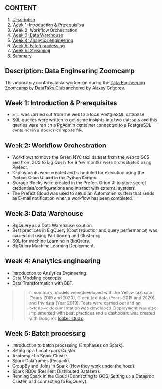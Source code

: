 ## CONTENT
1. [ Description ](#desc)
2. [ Week 1: Introduction & Prerequisites ](#week1)
3. [ Week 2: Workflow Orchestration ](#week2)
4. [ Week 3: Data Warehouse ](#week3)
5. [ Week 4: Analytics engineering ](#week4)
6. [ Week 5: Batch processing ](#week5)
7. [ Week 6: Streaming ](#week6)
8. [ Summary ](#summ)

<a name="desc"></a>
## Description: Data Engineering Zoomcamp
This repository contains tasks worked on during the [Data Engineering Zoomcamp](https://github.com/DataTalksClub/data-engineering-zoomcamp) by [DataTalks.Club](http://datatalks.club/) anchored by Alexey Grigorev. 

<a name="week1"></a>
## Week 1: Introduction & Prerequisites
- ETL was carried out from the web to a local PostgreSQL database.
- SQL queries were written to get some insights into two datasets and this queries were ran on a PgAdmin container connected to a PostgreSQL container in a docker-compose file.

<a name="week2"></a>
## Week 2: Workflow Orchestration

- Workflows to move the Green NYC taxi dataset from the web to GCS and from GCS to Big Query for a few months were orchestrated using Prefect.
- Deployments were created and scheduled for execution using the Prefect Orion UI and in the Python Scripts
- Storage Blocks were created in the Prefect Orion UI to store secret credentials/configurations and interact with external systems.
- The Prefect Cloud was used to setup an Automation system that sends an E-mail notification when a workflow has been completed.

<a name="week3"></a>
## Week 3: Data Warehouse

- BigQuery as a Data Warehouse solution.
- Best practices in BigQuery (Cost reduction and query performance) was carried out using Partitioning and Clustering.
- SQL for machine Learning in BigQuery.
- BigQuery Machine Learning Deployment.

<a name="week4"></a>
## Week 4: Analytics engineering
- Introduction to Analytics Engineering.
- Data Modeling concepts.
- Data Transformation with DBT. 

>> In summary, models were developed with the Yellow taxi data (Years 2019 and 2020), Green taxi data (Years 2019 and 2020), and fhv data (Year 2019). Tests were carried out and an extensive documentation was developed. Deployment was also implemented with best practices and a dashboard was created with Google's [looker studio](https://lookerstudio.google.com/).

<a name="week5"></a>
## Week 5: Batch processing
- Introduction to batch processing (Emphasies on Spark).
- Seting up a Local Spark Cluster.
- Anatomy of a Spark Cluster.
- Spark Dataframes (Pyspark).
- GroupBy and Joins in Spark (How they work under the hood).
- Spark RDDs (Resilient Distributed Datasets).
- Running Spark in the Cloud (Connecting to GCS, Setting up a Dataproc Cluster, and connecting to BigQuery).